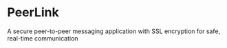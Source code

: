 # PeerLink
A secure peer-to-peer messaging application with SSL encryption for safe, real-time communication
